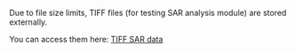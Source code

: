 Due to file size limits, TIFF files (for testing SAR analysis module) are stored externally.

You can access them here: [TIFF SAR data](https://drive.google.com/drive/folders/1eYBPlyrHlDRG9Jic40LbJVDeZJtNbh_U?usp=sharing)
